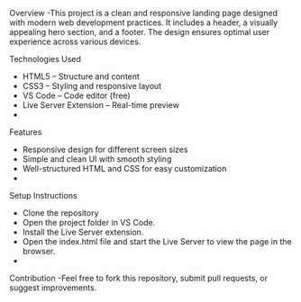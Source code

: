 Overview
-This project is a clean and responsive landing page designed with modern web development practices. It includes a header, a visually appealing hero section, and a footer. The design ensures optimal user experience across various devices.

Technologies Used
- HTML5 – Structure and content
- CSS3 – Styling and responsive layout
- VS Code – Code editor (free)
- Live Server Extension – Real-time preview
- 
Features
- Responsive design for different screen sizes
- Simple and clean UI with smooth styling
- Well-structured HTML and CSS for easy customization
- 
Setup Instructions
- Clone the repository
- Open the project folder in VS Code.
- Install the Live Server extension.
- Open the index.html file and start the Live Server to view the page in the browser.
- 
Contribution
-Feel free to fork this repository, submit pull requests, or suggest improvements.



